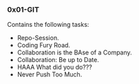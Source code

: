 ### 0x01-GIT

Contains the following tasks:
- Repo-Session.
- Coding Fury Road.
- Collaboration is the BAse of a Company.
- Collaboration: Be up to Date.
- HAAA What did you do???
- Never Push Too Much.
